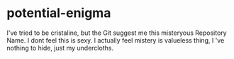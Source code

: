 # potential-enigma
I've tried to be cristaline, but the Git suggest me this misteryous Repository Name. I dont feel this is sexy. I actually feel mistery is valueless thing, I 've nothing to hide, just my undercloths.
